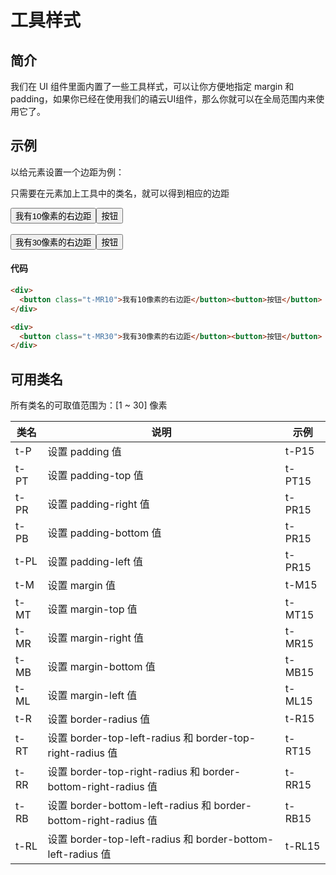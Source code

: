# 工具样式

## 简介

我们在 UI 组件里面内置了一些工具样式，可以让你方便地指定 margin 和 padding，如果你已经在使用我们的禧云UI组件，那么你就可以在全局范围内来使用它了。


## 示例

以给元素设置一个边距为例：

只需要在元素加上工具中的类名，就可以得到相应的边距

<div>
  <button class="t-MR10">我有10像素的右边距</button><button>按钮</button>
</div>
<br />
<div>
  <button class="t-MR30">我有30像素的右边距</button><button>按钮</button>
</div>

#### 代码

```html
<div>
  <button class="t-MR10">我有10像素的右边距</button><button>按钮</button>
</div>

<div>
  <button class="t-MR30">我有30像素的右边距</button><button>按钮</button>
</div>
```

## 可用类名

所有类名的可取值范围为：[1 ~ 30] 像素

| 类名 | 说明 | 示例 |
| ------ | ------| ------ |
| t-P | 设置 padding 值 | t-P15 |
| t-PT | 设置 padding-top 值 | t-PT15 |
| t-PR | 设置 padding-right 值 | t-PR15 |
| t-PB | 设置 padding-bottom 值 | t-PR15 |
| t-PL | 设置 padding-left 值 | t-PR15 |
| t-M | 设置 margin 值 | t-M15 |
| t-MT | 设置 margin-top 值 | t-MT15 |
| t-MR | 设置 margin-right 值 | t-MR15 |
| t-MB | 设置 margin-bottom 值 | t-MB15 |
| t-ML | 设置 margin-left 值 | t-ML15 |
| t-R | 设置 border-radius 值 | t-R15 |
| t-RT | 设置 border-top-left-radius 和 border-top-right-radius 值 | t-RT15 |
| t-RR | 设置 border-top-right-radius 和 border-bottom-right-radius 值 | t-RR15 |
| t-RB | 设置 border-bottom-left-radius 和 border-bottom-right-radius 值 | t-RB15 |
| t-RL | 设置 border-top-left-radius 和 border-bottom-left-radius 值 | t-RL15 |
